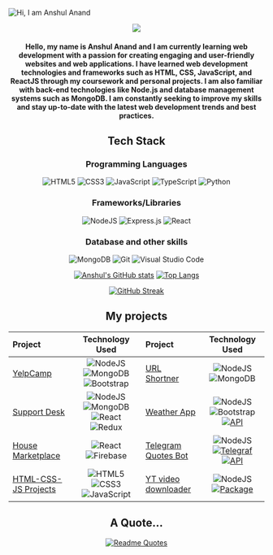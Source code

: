 ![Hi, I am Anshul Anand](https://user-images.githubusercontent.com/91583685/213646845-7830b748-e3c9-481e-8eec-33bb8758e437.gif)

<div align="center" >

![](https://komarev.com/ghpvc/?username=AnshulAnand)

</div>

<div align="center">

#### Hello, my name is Anshul Anand and I am currently learning web development with a passion for creating engaging and user-friendly websites and web applications. I have learned web development technologies and frameworks such as HTML, CSS, JavaScript, and ReactJS through my coursework and personal projects. I am also familiar with back-end technologies like Node.js and database management systems such as MongoDB. I am constantly seeking to improve my skills and stay up-to-date with the latest web development trends and best practices.
  
</div>

<div align="center">
  
## Tech Stack
  
### Programming Languages

<div align="center">
  
![HTML5](https://img.shields.io/badge/html5-%23E34F26.svg?style=for-the-badge&logo=html5&logoColor=white)
![CSS3](https://img.shields.io/badge/css3-%231572B6.svg?style=for-the-badge&logo=css3&logoColor=white)
![JavaScript](https://img.shields.io/badge/javascript-%23323330.svg?style=for-the-badge&logo=javascript&logoColor=%23F7DF1E)
![TypeScript](https://img.shields.io/badge/typescript-%23007ACC.svg?style=for-the-badge&logo=typescript&logoColor=white)
![Python](https://img.shields.io/badge/python-3670A0?style=for-the-badge&logo=python&logoColor=ffdd54)
  
</div>
  
### Frameworks/Libraries
  
<div align="center">
  
![NodeJS](https://img.shields.io/badge/node.js-6DA55F?style=for-the-badge&logo=node.js&logoColor=white)
![Express.js](https://img.shields.io/badge/express.js-%23404d59.svg?style=for-the-badge&logo=express&logoColor=%2361DAFB)
![React](https://img.shields.io/badge/react-%2320232a.svg?style=for-the-badge&logo=react&logoColor=%2361DAFB)
  
</div>
  
### Database and other skills
  
<div align="center">
  
![MongoDB](https://img.shields.io/badge/MongoDB-%234ea94b.svg?style=for-the-badge&logo=mongodb&logoColor=white)
![Git](https://img.shields.io/badge/git-%23F05033.svg?style=for-the-badge&logo=git&logoColor=white)
![Visual Studio Code](https://img.shields.io/badge/Visual%20Studio%20Code-0078d7.svg?style=for-the-badge&logo=visual-studio-code&logoColor=white)
  
</div>
  
</div>

<div align="center">
  
[![Anshul's GitHub stats](https://github-readme-stats.vercel.app/api?username=AnshulAnand&show_icons=true&theme=radical)](https://github.com/anuraghazra/github-readme-stats)
[![Top Langs](https://github-readme-stats.vercel.app/api/top-langs/?username=AnshulAnand&langs_count=8&layout=compact&theme=radical)](https://github.com/anuraghazra/github-readme-stats)
  
</div>

<div align="center">
  
[![GitHub Streak](http://github-readme-streak-stats.herokuapp.com?user=AnshulAnand&theme=radical)](https://git.io/streak-stats)

</div>

<div align="center">

## My projects
  
| Project      | Technology Used | Project | Technology Used |
| :---        |    :----:   | :--- | :----: |
| [YelpCamp](https://github.com/AnshulAnand/Yelp-camp) | ![NodeJS](https://img.shields.io/badge/node.js-6DA55F?style=flat&logo=node.js&logoColor=white) ![MongoDB](https://img.shields.io/badge/MongoDB-%234ea94b.svg?style=flat&logo=mongodb&logoColor=white) ![Bootstrap](https://img.shields.io/badge/bootstrap-%23563D7C.svg?style=flat&logo=bootstrap&logoColor=white) | [URL Shortner](https://github.com/AnshulAnand/url-shortner) | ![NodeJS](https://img.shields.io/badge/node.js-6DA55F?style=flat&logo=node.js&logoColor=white) ![MongoDB](https://img.shields.io/badge/MongoDB-%234ea94b.svg?style=flat&logo=mongodb&logoColor=white) |
| [Support Desk](https://github.com/AnshulAnand/support-desk) | ![NodeJS](https://img.shields.io/badge/node.js-6DA55F?style=flat&logo=node.js&logoColor=white) ![MongoDB](https://img.shields.io/badge/MongoDB-%234ea94b.svg?style=flat&logo=mongodb&logoColor=white) ![React](https://img.shields.io/badge/react-%2320232a.svg?style=flat&logo=react&logoColor=%2361DAFB) ![Redux](https://img.shields.io/badge/redux-%23593d88.svg?style=flat&logo=redux&logoColor=white) | [Weather App](https://github.com/AnshulAnand/weather-app) | ![NodeJS](https://img.shields.io/badge/node.js-6DA55F?style=flat&logo=node.js&logoColor=white) ![Bootstrap](https://img.shields.io/badge/bootstrap-%23563D7C.svg?style=flat&logo=bootstrap&logoColor=white) [![API](https://img.shields.io/badge/API-Weatherstack-orange.svg)](https://shields.io/) |
| [House Marketplace](https://github.com/AnshulAnand/house-marketplace) | ![React](https://img.shields.io/badge/react-%2320232a.svg?style=flat&logo=react&logoColor=%2361DAFB) ![Firebase](https://img.shields.io/badge/Firebase-039BE5?style=flat&logo=Firebase&logoColor=white) | [Telegram Quotes Bot](https://github.com/AnshulAnand/telegram-anime-quotes-bot) | ![NodeJS](https://img.shields.io/badge/node.js-6DA55F?style=flat&logo=node.js&logoColor=white) [![Telegraf](https://img.shields.io/badge/Telegraf-blue.svg)](https://shields.io/) [![API](https://img.shields.io/badge/API-Animechan-pink.svg)](https://shields.io/) |
| [HTML-CSS-JS Projects](https://github.com/AnshulAnand/HTML-CSS-Vanilla-JS-Projects) | ![HTML5](https://img.shields.io/badge/html5-%23E34F26.svg?style=flat&logo=html5&logoColor=white) ![CSS3](https://img.shields.io/badge/css3-%231572B6.svg?style=flat&logo=css3&logoColor=white) ![JavaScript](https://img.shields.io/badge/javascript-%23323330.svg?style=flat&logo=javascript&logoColor=%23F7DF1E) | [YT video downloader](https://github.com/AnshulAnand/yt-downloader) | ![NodeJS](https://img.shields.io/badge/node.js-6DA55F?style=flat&logo=node.js&logoColor=white) [![Package](https://img.shields.io/badge/ytdlcore-red.svg)](https://shields.io/) |
  
</div>
  
<div align="center">
  
## A Quote...

[![Readme Quotes](https://quotes-github-readme.vercel.app/api?type=horizontal&theme=dracula)](https://github.com/piyushsuthar/github-readme-quotes)

</div>

